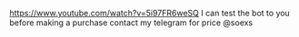 https://www.youtube.com/watch?v=5i97FR6weSQ
I can test the bot to you before making a purchase
contact my telegram for price @soexs

